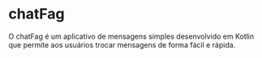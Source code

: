 # chatFag

  O chatFag é um aplicativo de mensagens simples desenvolvido em Kotlin que permite aos usuários trocar mensagens de forma fácil e rápida.
